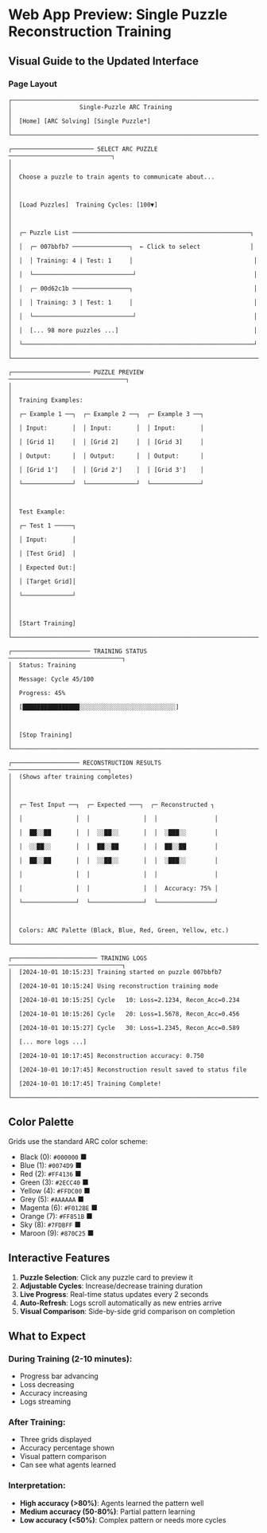 # Web App Preview: Single Puzzle Reconstruction Training

## Visual Guide to the Updated Interface

### Page Layout

```
┌───────────────────────────────────────────────────────────────────────┐
│                   Single-Puzzle ARC Training                          │
│  [Home] [ARC Solving] [Single Puzzle*]                               │
└───────────────────────────────────────────────────────────────────────┘

┌─────────────────────── SELECT ARC PUZZLE ─────────────────────────────┐
│                                                                         │
│  Choose a puzzle to train agents to communicate about...               │
│                                                                         │
│  [Load Puzzles]  Training Cycles: [100▼]                              │
│                                                                         │
│  ┌─ Puzzle List ──────────────────────────────────────────────────┐   │
│  │  ┌─ 007bbfb7 ────────────────┐  ← Click to select              │   │
│  │  │ Training: 4 | Test: 1     │                                  │   │
│  │  └────────────────────────────┘                                 │   │
│  │  ┌─ 00d62c1b ────────────────┐                                  │   │
│  │  │ Training: 3 | Test: 1     │                                  │   │
│  │  └────────────────────────────┘                                 │   │
│  │  [... 98 more puzzles ...]                                      │   │
│  └─────────────────────────────────────────────────────────────────┘   │
└─────────────────────────────────────────────────────────────────────────┘

┌────────────────────── PUZZLE PREVIEW ─────────────────────────────────┐
│                                                                         │
│  Training Examples:                                                    │
│  ┌─ Example 1 ──┐  ┌─ Example 2 ──┐  ┌─ Example 3 ──┐                │
│  │ Input:       │  │ Input:       │  │ Input:       │                │
│  │ [Grid 1]     │  │ [Grid 2]     │  │ [Grid 3]     │                │
│  │ Output:      │  │ Output:      │  │ Output:      │                │
│  │ [Grid 1']    │  │ [Grid 2']    │  │ [Grid 3']    │                │
│  └──────────────┘  └──────────────┘  └──────────────┘                │
│                                                                         │
│  Test Example:                                                         │
│  ┌─ Test 1 ─────┐                                                     │
│  │ Input:       │                                                     │
│  │ [Test Grid]  │                                                     │
│  │ Expected Out:│                                                     │
│  │ [Target Grid]│                                                     │
│  └──────────────┘                                                     │
│                                                                         │
│  [Start Training]                                                      │
└─────────────────────────────────────────────────────────────────────────┘

┌────────────────────── TRAINING STATUS ────────────────────────────────┐
│  Status: Training                                                      │
│  Message: Cycle 45/100                                                │
│  Progress: 45%                                                        │
│  [████████████████░░░░░░░░░░░░░░░░░░░░░░░░░░░]                       │
│                                                                         │
│  [Stop Training]                                                       │
└─────────────────────────────────────────────────────────────────────────┘

┌─────────────────── RECONSTRUCTION RESULTS ────────────────────────────┐
│  (Shows after training completes)                                      │
│                                                                         │
│  ┌─ Test Input ──┐  ┌─ Expected ───┐  ┌─ Reconstructed ┐             │
│  │               │  │               │  │                │             │
│  │  ██░░██       │  │  ░░██░░       │  │  ░███░░        │             │
│  │  ░░██░░       │  │  ██░░██       │  │  ██░░██        │             │
│  │  ██░░██       │  │  ░░██░░       │  │  ░███░░        │             │
│  │               │  │               │  │                │             │
│  │               │  │               │  │  Accuracy: 75% │             │
│  └───────────────┘  └───────────────┘  └────────────────┘             │
│                                                                         │
│  Colors: ARC Palette (Black, Blue, Red, Green, Yellow, etc.)          │
└─────────────────────────────────────────────────────────────────────────┘

┌──────────────────────── TRAINING LOGS ────────────────────────────────┐
│  [2024-10-01 10:15:23] Training started on puzzle 007bbfb7            │
│  [2024-10-01 10:15:24] Using reconstruction training mode             │
│  [2024-10-01 10:15:25] Cycle   10: Loss=2.1234, Recon_Acc=0.234      │
│  [2024-10-01 10:15:26] Cycle   20: Loss=1.5678, Recon_Acc=0.456      │
│  [2024-10-01 10:15:27] Cycle   30: Loss=1.2345, Recon_Acc=0.589      │
│  [... more logs ...]                                                   │
│  [2024-10-01 10:17:45] Reconstruction accuracy: 0.750                 │
│  [2024-10-01 10:17:45] Reconstruction result saved to status file     │
│  [2024-10-01 10:17:45] Training Complete!                             │
└─────────────────────────────────────────────────────────────────────────┘
```

## Color Palette

Grids use the standard ARC color scheme:
- Black (0): `#000000` ■
- Blue (1): `#0074D9` ■
- Red (2): `#FF4136` ■
- Green (3): `#2ECC40` ■
- Yellow (4): `#FFDC00` ■
- Grey (5): `#AAAAAA` ■
- Magenta (6): `#F012BE` ■
- Orange (7): `#FF851B` ■
- Sky (8): `#7FDBFF` ■
- Maroon (9): `#870C25` ■

## Interactive Features

1. **Puzzle Selection**: Click any puzzle card to preview it
2. **Adjustable Cycles**: Increase/decrease training duration
3. **Live Progress**: Real-time status updates every 2 seconds
4. **Auto-Refresh**: Logs scroll automatically as new entries arrive
5. **Visual Comparison**: Side-by-side grid comparison on completion

## What to Expect

### During Training (2-10 minutes):
- Progress bar advancing
- Loss decreasing
- Accuracy increasing
- Logs streaming

### After Training:
- Three grids displayed
- Accuracy percentage shown
- Visual pattern comparison
- Can see what agents learned

### Interpretation:
- **High accuracy (>80%)**: Agents learned the pattern well
- **Medium accuracy (50-80%)**: Partial pattern learning
- **Low accuracy (<50%)**: Complex pattern or needs more cycles

